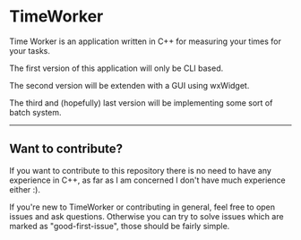# TimeWorker

Time Worker is an application written in C++ for measuring your times for your tasks.

The first version of this application will only be CLI based.

The second version will be extenden with a GUI using wxWidget.

The third and (hopefully) last version will be implementing some sort of batch system.

---
## Want to contribute?

If you want to contribute to this repository there is no need to have any experience in C++, as far as I am concerned I don't have much experience either :).

If you're new to TimeWorker or contributing in general, feel free to open issues and ask questions. Otherwise you can try to solve issues which are marked as "good-first-issue", those should be fairly simple.
